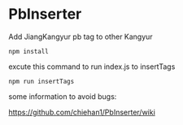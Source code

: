 # PbInserter
Add JiangKangyur pb tag to other Kangyur
```
npm install
```
 
excute this command to run index.js to insertTags
```
npm run insertTags
```
 
some information to avoid bugs:
 
https://github.com/chiehan1/PbInserter/wiki
